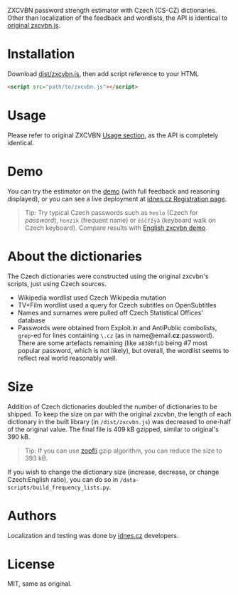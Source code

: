 ZXCVBN password strength estimator with Czech (CS-CZ) dictionaries. Other than localization of the feedback and wordlists, the API is identical to [original zxcvbn.js](https://github.com/dropbox/zxcvbn).
 
# Installation
Download [dist/zxcvbn.js](https://raw.githubusercontent.com/veproza/zxcvbn/master/dist/zxcvbn.js), then add script reference to your HTML
```html
<script src="path/to/zxcvbn.js"></script>
```

# Usage
Please refer to original ZXCVBN [Usage section](https://github.com/dropbox/zxcvbn#usage), as the API is completely identical.

# Demo
You can try the estimator on the [demo](https://1gr.cz/test/marcel/zxcvbn/index.html) (with full feedback and reasoning displayed), or you can see a live deployment at [idnes.cz Registration page](https://muj.idnes.cz/registrace.aspx).
> Tip: Try typical Czech passwords such as `heslo` (Czech for *password*), `honzik` (frequent name) or `ěščřžýá` (keyboard walk on Czech keyboard). Compare results with [English zxcvbn demo](https://lowe.github.io/tryzxcvbn/). 

# About the dictionaries
The Czech dictionaries were constructed using the original zxcvbn's scripts, just using Czech sources.
- Wikipedia wordlist used Czech Wikipedia mutation
- TV+Film wordlist used a query for Czech subtitles on OpenSubtitles
- Names and surnames were pulled off Czech Statistical Offices' database
- Passwords were obtained from Exploit.in and AntiPublic combolists, `grep`-ed for lines containing `\.cz` (as in name@email<b>.cz</b>:password). There are some artefacts remaining (like `a838hfiD` being #7 most popular password, which is not likely), but overall, the wordlist seems to reflect real world reasonably well.

# Size
Addition of Czech dictionaries doubled the number of dictionaries to be shipped. To keep the size on par with the original zxcvbn, the length of each dictionary in the built library (in `/dist/zxcvbn.js`) was decreased to one-half of the original value. The final file is 409 kB gzipped, similar to original's 390 kB.
> Tip: If you can use [zopfli](https://github.com/google/zopfli) gzip algorithm, you can reduce the size to 393 kB.
 
If you wish to change the dictionary size (increase, decrease, or change Czech:English ratio), you can do so in `/data-scripts/build_frequency_lists.py`.   

# Authors
Localization and testing was done by [idnes.cz](https://www.idnes.cz/) developers.

# License
MIT, same as original.